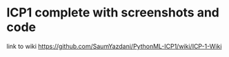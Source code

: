 # ICP1 complete with screenshots and code
link to wiki https://github.com/SaumYazdani/PythonML-ICP1/wiki/ICP-1-Wiki
